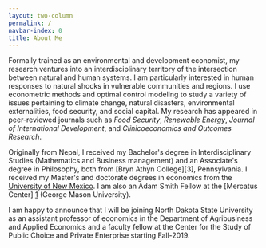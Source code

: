 ```yaml
---
layout: two-column
permalink: /
navbar-index: 0
title: About Me
---
```


Formally trained as an environmental and development economist, my research ventures into an interdisciplinary territory of the intersection between natural and human systems. I am particularly interested in human responses to natural shocks in vulnerable communities and regions. I use econometric methods and optimal control modeling to study a variety of issues pertaining to climate change, natural disasters, environmental externalities, food security, and social capital. My research has appeared in peer-reviewed journals such as *Food Security*, *Renewable Energy*, *Journal of International Development*, and *Clinicoeconomics and Outcomes Research*. 

Originally from Nepal, I received my Bachelor's degree in Interdisciplinary Studies (Mathematics and Business management) and an Associate's degree in Philosophy, both from [Bryn Athyn College][3], Pennsylvania. I received my Master's and doctorate degrees in economics from the [University of New Mexico][2]. I am also an Adam Smith Fellow at the [Mercatus Center] [1] (George Mason University).

I am happy to announce that I will be joining North Dakota State University as an assistant professor of economics in the Department of Agribusiness and Applied Economics and a faculty fellow at the Center for the Study of Public Choice and Private Enterprise starting Fall-2019.

[1]: https://asp.mercatus.org/people/veeshan-rayamajhee
[2]: http://econ.unm.edu
[2]: https://brynathyn.edu/

